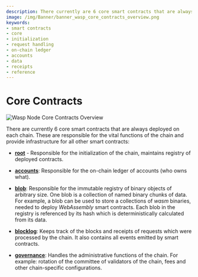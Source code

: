 ```yaml
---
description: There currently are 6 core smart contracts that are always deployed on each  chain, root, _default, accounts, blob, blocklog, and governance.
image: /img/Banner/banner_wasp_core_contracts_overview.png
keywords:
- smart contracts
- core
- initialization
- request handling
- on-chain ledger
- accounts
- data
- receipts
- reference
--- 
```

# Core Contracts

![Wasp Node Core Contracts Overview](/img/Banner/banner_wasp_core_contracts_overview.png)

There are currently 6 core smart contracts that are always deployed on each
chain. These are responsible for the vital functions of the chain and
provide infrastructure for all other smart contracts:

- [__root__](root.md) - Responsible for the initialization of the chain, maintains registry of deployed contracts.

- [__accounts__](accounts.md): Responsible for the on-chain ledger of accounts (who owns what).

- [__blob__](blob.md): Responsible for the immutable registry of binary objects of arbitrary size. One blob is a collection of named binary chunks of data. For
  example, a blob can be used to store a collections of _wasm_ binaries, needed
  to deploy _WebAssembly_ smart contracts. Each blob in the registry is 
  referenced by its hash which is deterministically calculated from its data.

- [__blocklog__](blocklog.md): Keeps track of the blocks and receipts of requests which were processed by the chain. It also contains all events emitted by smart contracts.

- [__governance__](governance.md): Handles the administrative functions of the chain. For example: rotation of the committee of validators of the chain, fees and other chain-specific configurations.
